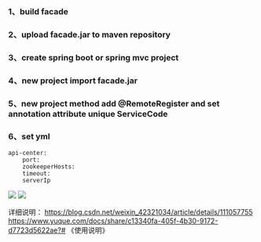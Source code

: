 ### 1、build facade
### 2、upload facade.jar to maven repository
### 3、create spring boot or spring mvc project
### 4、new project import facade.jar
### 5、new project method add @RemoteRegister and set annotation attribute unique ServiceCode
### 6、set yml 
````
api-center:
    port:
    zookeeperHosts:
    timeout:
    serverIp
````
![](https://cdn.nlark.com/yuque/0/2020/png/480889/1604976184437-fa65c5be-83bc-49ac-9f5c-e5a6fff82640.png)
![](https://cdn.nlark.com/yuque/0/2020/png/480889/1604976304789-f257521a-0205-4336-8b12-b0c373ddd556.png)

详细说明：
https://blog.csdn.net/weixin_42321034/article/details/111057755
https://www.yuque.com/docs/share/c13340fa-405f-4b30-9172-d7723d5622ae?# 《使用说明》
